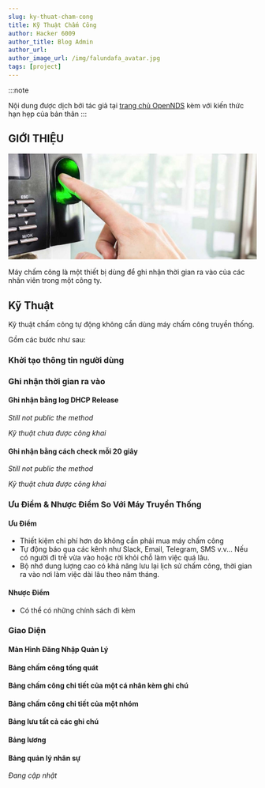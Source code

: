 ```yaml
---
slug: ky-thuat-cham-cong
title: Kỹ Thuật Chấm Công
author: Hacker 6009
author_title: Blog Admin
author_url:
author_image_url: /img/falundafa_avatar.jpg
tags: [project]
---
```


:::note

Nội dung được dịch bởi tác giả tại [trang chủ OpenNDS](https://openwrt.org/docs/guide-user/services/captive-portal/opennds) kèm với kiến thức hạn hẹp của bản thân
:::

## GIỚI THIỆU

![img](../static/img/finger-print-technical.jpg)

Máy chấm công là một thiết bị dùng để ghi nhận thời gian ra vào của các nhân viên trong một công ty.

## Kỹ Thuật

Kỹ thuật chấm công tự động không cần dùng máy chấm công truyền thống.

Gồm các bước như sau:

### Khởi tạo thông tin người dùng

### Ghi nhận thời gian ra vào

#### Ghi nhận bằng log DHCP Release

_Still not public the method_

_Kỹ thuật chưa được công khai_

#### Ghi nhận bằng cách check mỗi 20 giây

_Still not public the method_

_Kỹ thuật chưa được công khai_

### Ưu Điểm & Nhược Điểm So Với Máy Truyền Thống

#### Ưu Điểm

- Thiết kiệm chi phí hơn do không cần phải mua máy chấm công
- Tự động báo qua các kênh như Slack, Email, Telegram, SMS v.v... Nếu có người đi trễ vừa vào hoặc rời khỏi chỗ làm việc quá lâu.
- Bộ nhớ dung lượng cao có khả năng lưu lại lịch sử chấm công, thời gian ra vào nơi làm việc dài lâu theo năm tháng.

#### Nhược Điểm

- Có thể có những chính sách đi kèm

### Giao Diện

#### Màn Hình Đăng Nhập Quản Lý

#### Bảng chấm công tổng quát

#### Bảng chấm công chi tiết của một cá nhân kèm ghi chú

#### Bảng chấm công chi tiết của một nhóm

#### Bảng lưu tất cả các ghi chú

#### Bảng lương

#### Bảng quản lý nhân sự

_Đang cập nhật_
